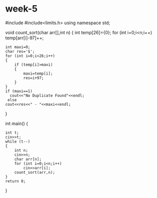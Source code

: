 # week-5
#include <iostream>
#include<limits.h>
using namespace std;

void count_sort(char arr[],int n)
{
    int temp[26]={0};
    for (int i=0;i<n;i++)
       temp[arr[i]-97]++;

    int maxi=0;
    char res='$';
    for (int i=0;i<26;i++)
    {
        if (temp[i]>maxi)
        {
            maxi=temp[i];
            res=i+97;
        }
    }
    if (maxi==1)
      cout<<"No Duplicate Found"<<endl;
     else
    cout<<res<<" - "<<maxi<<endl;

}

int main()
{

    int t;
    cin>>t;
    while (t--)
    {
        int n;
        cin>>n;
        char arr[n];
        for (int i=0;i<n;i++)
            cin>>arr[i];
        count_sort(arr,n);
    }
    return 0;
}
